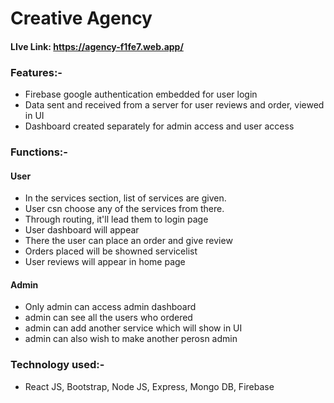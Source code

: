 # Creative Agency
#### LIve Link: https://agency-f1fe7.web.app/

### Features:-
-  Firebase google authentication embedded for user login
-  Data sent and received from a server for user reviews and order, viewed in UI
-  Dashboard created separately for admin access and user access

### Functions:-
#### User
- In the services section, list of services are given.
- User csn choose any of the services from there.
- Through routing, it'll lead them to login page
- User dashboard will appear
- There the user can place an order and give review
- Orders placed will be showned servicelist
- User reviews will appear in home page 
#### Admin 
- Only admin can access admin dashboard 
- admin can see all the users who ordered  
- admin can add another service which will show in UI
- admin can also wish to make another perosn admin 

### Technology used:-
- React JS, Bootstrap, Node JS, Express, Mongo DB, Firebase 
  


